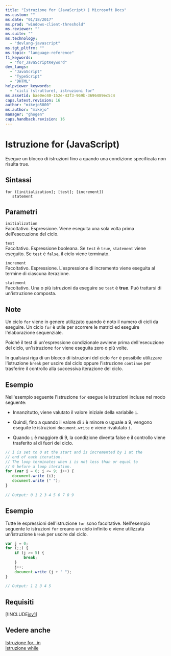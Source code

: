 ```yaml
---
title: "Istruzione for (JavaScript) | Microsoft Docs"
ms.custom: ""
ms.date: "01/18/2017"
ms.prod: "windows-client-threshold"
ms.reviewer: ""
ms.suite: ""
ms.technology: 
  - "devlang-javascript"
ms.tgt_pltfrm: ""
ms.topic: "language-reference"
f1_keywords: 
  - "for_JavaScriptKeyword"
dev_langs: 
  - "JavaScript"
  - "TypeScript"
  - "DHTML"
helpviewer_keywords: 
  - "cicli (strutture), istruzioni for"
ms.assetid: bae0ec40-152e-43f3-969b-3696489ec5c4
caps.latest.revision: 16
author: "mikejo5000"
ms.author: "mikejo"
manager: "ghogen"
caps.handback.revision: 16
---
```

# Istruzione for (JavaScript)
Esegue un blocco di istruzioni fino a quando una condizione specificata non risulta true.  
  
## Sintassi  
  
```  
for ([initialization]; [test]; [increment])  
   statement   
```  
  
## Parametri  
 `initialization`  
 Facoltativo.  Espressione.  Viene eseguita una sola volta prima dell'esecuzione del ciclo.  
  
 `test`  
 Facoltativo.  Espressione booleana.  Se `test` è `true`, `statement` viene eseguito.  Se `test` è `false`, il ciclo viene terminato.  
  
 `increment`  
 Facoltativo.  Espressione.  L'espressione di incremento viene eseguita al termine di ciascuna iterazione.  
  
 `statement`  
 Facoltativo.  Una o più istruzioni da eseguire se `test` è **true**.  Può trattarsi di un'istruzione composta.  
  
## Note  
 Un ciclo `for` viene in genere utilizzato quando è noto il numero di cicli da eseguire.  Un ciclo `for` è utile per scorrere le matrici ed eseguire l'elaborazione sequenziale.  
  
 Poiché il test di un'espressione condizionale avviene prima dell'esecuzione del ciclo, un'istruzione `for` viene eseguita zero o più volte.  
  
 In qualsiasi riga di un blocco di istruzioni del ciclo `for` è possibile utilizzare l'istruzione `break` per uscire dal ciclo oppure l'istruzione `continue` per trasferire il controllo alla successiva iterazione del ciclo.  
  
## Esempio  
 Nell'esempio seguente l'istruzione `for` esegue le istruzioni incluse nel modo seguente:  
  
-   Innanzitutto, viene valutato il valore iniziale della variabile `i`.  
  
-   Quindi, fino a quando il valore di `i` è minore o uguale a 9, vengono eseguite le istruzioni `document.write` e viene rivalutato `i`.  
  
-   Quando `i` è maggiore di 9, la condizione diventa false e il controllo viene trasferito al di fuori del ciclo.  
  
```javascript  
// i is set to 0 at the start and is incremented by 1 at the  
// end of each iteration.  
// The loop terminates when i is not less than or equal to  
// 9 before a loop iteration.  
for (var i = 0; i <= 9; i++) {  
   document.write (i);  
   document.write (" ");  
}  
  
// Output: 0 1 2 3 4 5 6 7 8 9  
```  
  
## Esempio  
 Tutte le espressioni dell'istruzione `for` sono facoltative.  Nell'esempio seguente le istruzioni `for` creano un ciclo infinito e viene utilizzata un'istruzione `break` per uscire dal ciclo.  
  
```javascript  
var j = 0;  
for (;;) {  
    if (j >= 5) {  
        break;  
    }  
    j++;  
    document.write (j + " ");  
}  
  
// Output: 1 2 3 4 5  
```  
  
## Requisiti  
 [!INCLUDE[jsv1](../../javascript/misc/includes/jsv1-md.md)]  
  
## Vedere anche  
 [Istruzione for...in](../../javascript/reference/for-dot-dot-dot-in-statement-javascript.md)   
 [Istruzione while](../../javascript/reference/while-statement-javascript.md)